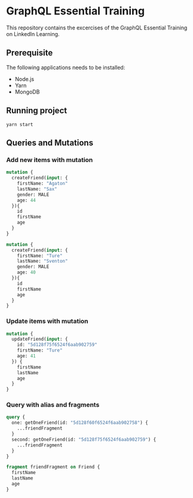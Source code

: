 
# GraphQL Essential Training

This repository contains the excercises of the GraphQL Essential Training on LinkedIn Learning.

## Prerequisite

The following applications needs to be installed:
- Node.js
- Yarn
- MongoDB

## Running project

```
yarn start
```

## Queries and Mutations

### Add new items with mutation

```graphql
mutation {
  createFriend(input: {
    firstName: "Agaton"
    lastName: "Sax"
    gender: MALE
    age: 44
  }){
    id
    firstName
    age
  }
}
```

```graphql
mutation {
  createFriend(input: {
    firstName: "Ture"
    lastName: "Sventon"
    gender: MALE
    age: 40
  }){
    id
    firstName
    age
  }
}
```

### Update items with mutation

```graphql
mutation {
  updateFriend(input: {
    id: "5d128f75f6524f6aab902759"
    firstName: "Ture"
    age: 41
  }) {
    firstName
    lastName
    age
  }
}
```

### Query with alias and fragments

```graphql
query {
  one: getOneFriend(id: "5d128f60f6524f6aab902758") {
    ...friendFragment
  }
  second: getOneFriend(id: "5d128f75f6524f6aab902759") {
    ...friendFragment
  }
}

fragment friendFragment on Friend {
  firstName
  lastName
  age
}
```